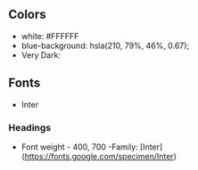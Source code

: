 ## Colors
- white: #FFFFFF
- blue-background: hsla(210, 79%, 46%, 0.67);
- Very Dark:

## Fonts
- Inter

### Headings
- Font weight - 400, 700
-Family: [Inter] (https://fonts.google.com/specimen/Inter)


